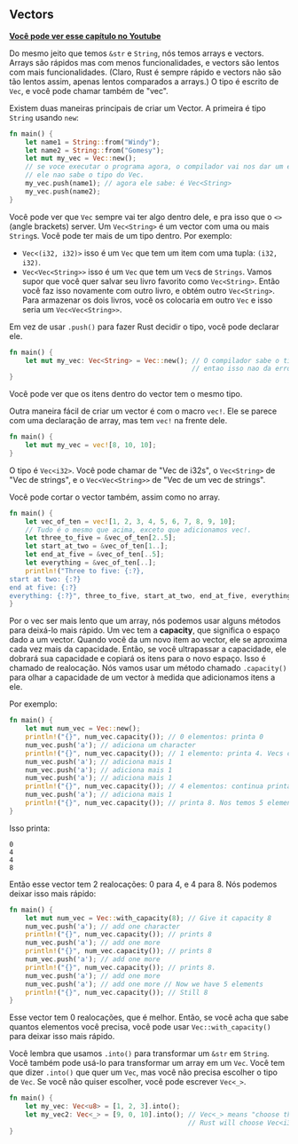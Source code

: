 ## Vectors

**[Você pode ver esse capítulo no Youtube](https://youtu.be/Eh-DsRnDKmw)**

Do mesmo jeito que temos `&str` e `String`, nós temos arrays e vectors. Arrays são rápidos mas com menos funcionalidades, e vectors são lentos com mais funcionalidades. (Claro, Rust é sempre rápido e vectors não são tão lentos assim, apenas lentos comparados a arrays.) O tipo é escrito de `Vec`, e você pode chamar também de "vec".

Existem duas maneiras principais de criar um Vector. A primeira é tipo `String` usando `new`:

```rust
fn main() {
    let name1 = String::from("Windy");
    let name2 = String::from("Gomesy");
    let mut my_vec = Vec::new();
    // se voce executar o programa agora, o compilador vai nos dar um erro.
    // ele nao sabe o tipo do Vec.
    my_vec.push(name1); // agora ele sabe: é Vec<String>
    my_vec.push(name2);
}
```

Você pode ver que `Vec` sempre vai ter algo dentro dele, e pra isso que o `<>` (angle brackets) server. Um `Vec<String>` é um vector com uma ou mais `String`s. Você pode ter mais de um tipo dentro. Por exemplo:

- `Vec<(i32, i32)>` isso é um `Vec` que tem um item com uma tupla: `(i32, i32)`.
- `Vec<Vec<String>>` isso é um `Vec` que tem um `Vec`s de `Strings`. Vamos supor que você quer salvar seu livro favorito como `Vec<String>`. Então você faz isso novamente com outro livro, e obtém outro `Vec<String>`. Para armazenar os dois livros, você os colocaria em outro `Vec` e isso seria um `Vec<Vec<String>>`.

Em vez de usar `.push()` para fazer Rust decidir o tipo, você pode declarar ele.

```rust
fn main() {
    let mut my_vec: Vec<String> = Vec::new(); // O compilador sabe o tipo
                                              // entao isso nao da erro.
}
```

Você pode ver que os itens dentro do vector tem o mesmo tipo.

Outra maneira fácil de criar um vector é com o macro `vec!`. Ele se parece com uma declaração de array, mas tem `vec!` na frente dele.

```rust
fn main() {
    let mut my_vec = vec![8, 10, 10];
}
```

O tipo é `Vec<i32>`. Você pode chamar de "Vec de i32s", o `Vec<String>` de "Vec de strings", e o `Vec<Vec<String>>` de "Vec de um vec de strings".

Você pode cortar o vector também, assim como no array.

```rust
fn main() {
    let vec_of_ten = vec![1, 2, 3, 4, 5, 6, 7, 8, 9, 10];
    // Tudo é o mesmo que acima, exceto que adicionamos vec!.
    let three_to_five = &vec_of_ten[2..5];
    let start_at_two = &vec_of_ten[1..];
    let end_at_five = &vec_of_ten[..5];
    let everything = &vec_of_ten[..];
    println!("Three to five: {:?},
start at two: {:?}
end at five: {:?}
everything: {:?}", three_to_five, start_at_two, end_at_five, everything);
}
```

Por o vec ser mais lento que um array, nós podemos usar alguns métodos para deixá-lo mais rápido. Um vec tem a **capacity**, que significa o espaço dado a um vector. Quando você da um novo item ao vector, ele se aproxima cada vez mais da capacidade. Então, se você ultrapassar a capacidade, ele dobrará sua capacidade e copiará os itens para o novo espaço. Isso é chamado de realocação. Nós vamos usar um método chamado `.capacity()` para olhar a capacidade de um vector à medida que adicionamos itens a ele.

Por exemplo:

```rust
fn main() {
    let mut num_vec = Vec::new();
    println!("{}", num_vec.capacity()); // 0 elementos: printa 0
    num_vec.push('a'); // adiciona um character
    println!("{}", num_vec.capacity()); // 1 elemento: printa 4. Vecs com 1 item sempre começa com 4 de capacidade
    num_vec.push('a'); // adiciona mais 1
    num_vec.push('a'); // adiciona mais 1
    num_vec.push('a'); // adiciona mais 1
    println!("{}", num_vec.capacity()); // 4 elementos: continua printando 4.
    num_vec.push('a'); // adiciona mais 1
    println!("{}", num_vec.capacity()); // printa 8. Nos temos 5 elementos, mas dobrou de 4 para 8 para abrir espaço
}
```

Isso printa:

```text
0
4
4
8
```

Então esse vector tem 2 realocações: 0 para 4, e 4 para 8. Nós podemos deixar isso mais rápido:

```rust
fn main() {
    let mut num_vec = Vec::with_capacity(8); // Give it capacity 8
    num_vec.push('a'); // add one character
    println!("{}", num_vec.capacity()); // prints 8
    num_vec.push('a'); // add one more
    println!("{}", num_vec.capacity()); // prints 8
    num_vec.push('a'); // add one more
    println!("{}", num_vec.capacity()); // prints 8.
    num_vec.push('a'); // add one more
    num_vec.push('a'); // add one more // Now we have 5 elements
    println!("{}", num_vec.capacity()); // Still 8
}
```

Esse vector tem 0 realocações, que é melhor. Então, se você acha que sabe quantos elementos você precisa, você pode usar `Vec::with_capacity()` para deixar isso mais rápido.

Você lembra que usamos `.into()` para transformar um `&str` em `String`. Você também pode usá-lo para transformar um array em um `Vec`. Você tem que dizer `.into()` que quer um `Vec`, mas você não precisa escolher o tipo de `Vec`. Se você não quiser escolher, você pode escrever `Vec<_>`.

```rust
fn main() {
    let my_vec: Vec<u8> = [1, 2, 3].into();
    let my_vec2: Vec<_> = [9, 0, 10].into(); // Vec<_> means "choose the Vec type for me"
                                             // Rust will choose Vec<i32>
}
```
